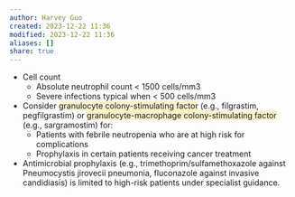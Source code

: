 ```yaml
---
author: Harvey Guo
created: 2023-12-22 11:36
modified: 2023-12-22 11:36
aliases: []
share: true
---
```

- Cell count
	- Absolute neutrophil count < 1500 cells/mm3
	- Severe infections typical when < 500 cells/mm3
- Consider <span style="background:rgba(240, 200, 0, 0.2)">granulocyte colony-stimulating factor</span> (e.g., filgrastim, pegfilgrastim) or <span style="background:rgba(240, 200, 0, 0.2)">granulocyte-macrophage colony-stimulating factor</span> (e.g., sargramostim) for:
	- Patients with febrile neutropenia who are at high risk for complications 
	- Prophylaxis in certain patients receiving cancer treatment 
- Antimicrobial prophylaxis (e.g., trimethoprim/sulfamethoxazole against Pneumocystis jirovecii pneumonia, fluconazole against invasive candidiasis) is limited to high-risk patients under specialist guidance.
